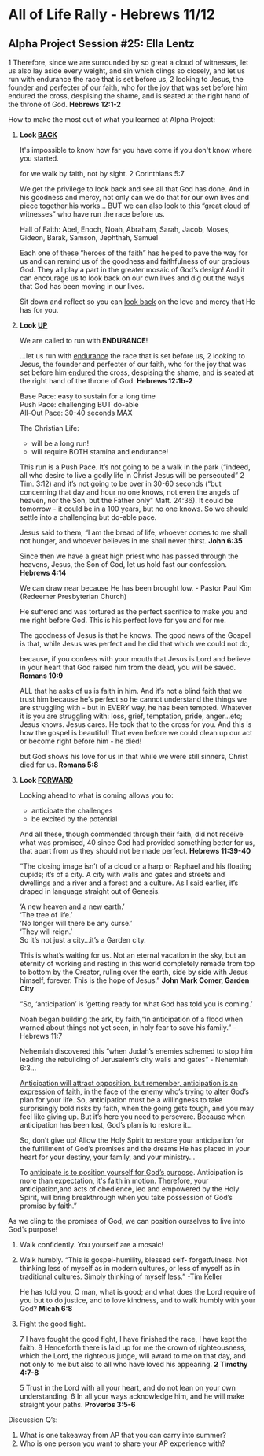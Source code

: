 # All of Life Rally - Hebrews 11/12
## Alpha Project Session #25: Ella Lentz

1 Therefore, since we are surrounded by so great a cloud of witnesses, let us also lay aside every weight, and sin which clings so closely, and let us run with endurance the race that is set before us, 2 looking to Jesus, the founder and perfecter of our faith, who for the joy that was set before him endured the cross, despising the shame, and is seated at the right hand of the throne of God. **Hebrews 12:1-2**

How to make the most out of what you learned at Alpha Project:
1. **Look <u>BACK</u>**
    
    It's impossible to know how far you have come if you don't know where you started.

    for we walk by faith, not by sight.
    2 Corinthians 5:7

    We get the privilege to look back and see all that God has done. And in his goodness and mercy, not only can we do that for our own lives and piece together his works... BUT we can also look to this “great cloud of witnesses” who have run the race before us. 

    Hall of Faith:
    Abel, Enoch, Noah, Abraham, Sarah, Jacob, Moses, Gideon, Barak, Samson, Jephthah, Samuel

    Each one of these “heroes of the faith” has helped to pave the way for us and can remind us of the goodness and faithfulness of our gracious God. They all play a part in the greater mosaic of God’s design! And it can encourage us to look back on our own lives and dig out the ways that God has been moving in our lives.

    Sit down and reflect so you can <u>look back</u> on the love and mercy that He has for you.

2. **Look <u>UP</u>**

    We are called to run with **ENDURANCE**!
    
    ...let us run with <u>endurance</u> the race that is set before us, 2 looking to Jesus, the founder and perfecter of our faith, who for the joy that was set before him <u>endured</u> the cross, despising the shame, and is seated at the right hand of the throne of God. **Hebrews 12:1b-2**
    
    Base Pace: easy to sustain for a long time<br>
    Push Pace: challenging BUT do-able<br>
    All-Out Pace: 30-40 seconds MAX

    The Christian Life:
    - will be a long run! 
    - will require BOTH stamina and endurance!
  
    This run is a Push Pace. It’s not going to be a walk in the park (“indeed, all who desire to live a godly life in Christ Jesus will be persecuted” 2 Tim. 3:12) and it’s not going to be over in 30-60 seconds (“but concerning that day and hour no one knows, not even the angels of heaven, nor the Son, but the Father only” Matt. 24:36). It could be tomorrow - it could be in a 100 years, but no one knows. So we should settle into a challenging but do-able pace. 

    Jesus said to them, “I am the bread of life; whoever comes to me shall not hunger, and whoever believes in me shall never thirst. **John 6:35**

    Since then we have a great high priest who has passed through the heavens, Jesus, the Son of God, let us hold fast our confession. **Hebrews 4:14**

    We can draw near because He has been brought low. - Pastor Paul Kim (Redeemer Presbyterian Church)

    He suffered and was tortured as the perfect sacrifice to make you and me right before God. This is his perfect love for you and for me.

    The goodness of Jesus is that he knows. The good news of the Gospel is that, while Jesus was perfect and he did that which we could not do,

    because, if you confess with your mouth that Jesus is Lord and believe in your heart that God raised him from the dead, you will be saved. **Romans 10:9**

     ALL that he asks of us is faith in him. And it’s not a blind faith that we trust him because he’s perfect so he cannot understand the things we are struggling with - but in EVERY way, he has been tempted. Whatever it is you are struggling with: loss, grief, temptation, pride, anger…etc; Jesus knows. Jesus cares. He took that to the cross for you. And this is how the gospel is beautiful! That even before we could clean up our act or become right before him - he died! 

    but God shows his love for us in that while we were still sinners, Christ died for us. **Romans 5:8**     

3. **Look <u>FORWARD</u>**

    Looking ahead to what is coming allows you to:
   - anticipate the challenges
   - be excited by the potential

    And all these, though commended through their faith, did not receive what was promised, 40 since God had provided something better for us, that apart from us they should not be made perfect. **Hebrews 11:39-40**

    “The closing image isn’t of a cloud or a harp or Raphael and his floating cupids; it’s of a city. A city with walls and gates and streets and dwellings and a river and a forest and a culture. As I said earlier, it’s draped in language straight out of Genesis.

    ‘A new heaven and a new earth.’<br>
    ‘The tree of life.’<br>
    ‘No longer will there be any curse.’<br>
    ‘They will reign.’<br>
    So it’s not just a city…it’s a Garden city.

    This is what’s waiting for us. Not an eternal vacation in the sky, but an eternity of working and resting in this world completely remade from top to bottom by the Creator, ruling over the earth, side by side with Jesus himself, forever. This is the hope of Jesus.” **John Mark Comer, Garden City**

    “So, ‘anticipation’ is ‘getting ready for what God has told you is coming.’
    
    Noah began building the ark, by faith,“in anticipation of a flood when warned about things not yet seen, in holy fear to save his family.” - Hebrews 11:7

    Nehemiah discovered this “when Judah’s enemies schemed to stop him leading the rebuilding of Jerusalem’s city walls and gates” - Nehemiah 6:3...

    <u>Anticipation will attract opposition, but remember, anticipation is an expression of faith</u>, in the face of the enemy who’s trying to alter God’s plan for your life. So, anticipation must be a willingness to take surprisingly bold risks by faith, when the going gets tough, and you may feel like giving up. But it’s here you need to persevere. Because when anticipation has been lost, God’s plan is to restore it...

    So, don’t give up! Allow the Holy Spirit to restore your anticipation for the fulfillment of God’s promises and the dreams He has placed in your heart for your destiny, your family, and your ministry...

    To <u>anticipate is to position yourself for God’s purpose</u>. Anticipation is more than expectation, it's faith in motion. Therefore, your anticipation,and acts of obedience, led and empowered by the Holy Spirit, will bring breakthrough when you take possession of God’s promise by faith.”

As we cling to the promises of God, we can position ourselves to live into God’s purpose!

  1. Walk confidently.
      You yourself are a mosaic!
  2. Walk humbly.
      “This is gospel-humility, blessed self- forgetfulness. Not thinking less of myself as in modern cultures, or less of myself as in traditional cultures. Simply thinking of myself less.” -Tim Keller
      
      He has told you, O man, what is good; and what does the Lord require of you but to do justice, and to love kindness, and to walk humbly with your God? **Micah 6:8**

  3. Fight the good fight.
 
      7 I have fought the good fight, I have finished the race, I have kept the faith. 8 Henceforth there is laid up for me the crown of righteousness, which the Lord, the righteous judge, will award to me on that day, and not only to me but also to all who have loved his appearing. **2 Timothy 4:7-8**

      5 Trust in the Lord with all your heart,
      and do not lean on your own understanding.
      6 In all your ways acknowledge him,
      and he will make straight your paths.
      **Proverbs 3:5-6**

Discussion Q’s:
1. What is one takeaway from AP that you can carry into summer?
2. Who is one person you want to share your AP experience with?